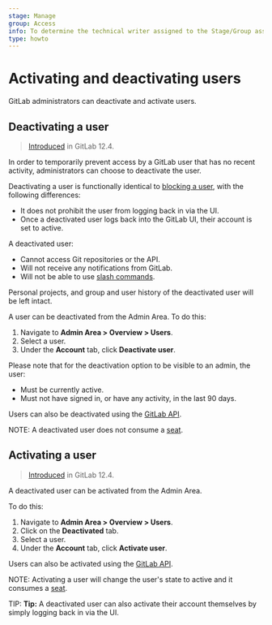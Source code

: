 ```yaml
---
stage: Manage
group: Access
info: To determine the technical writer assigned to the Stage/Group associated with this page, see https://about.gitlab.com/handbook/engineering/ux/technical-writing/#designated-technical-writers
type: howto
---
```


# Activating and deactivating users

GitLab administrators can deactivate and activate users.

## Deactivating a user

> [Introduced](https://gitlab.com/gitlab-org/gitlab/-/issues/22257) in GitLab 12.4.

In order to temporarily prevent access by a GitLab user that has no recent activity, administrators
can choose to deactivate the user.

Deactivating a user is functionally identical to [blocking a user](blocking_unblocking_users.md),
with the following differences:

- It does not prohibit the user from logging back in via the UI.
- Once a deactivated user logs back into the GitLab UI, their account is set to active.

A deactivated user:

- Cannot access Git repositories or the API.
- Will not receive any notifications from GitLab.
- Will not be able to use [slash commands](../../integration/slash_commands.md).

Personal projects, and group and user history of the deactivated user will be left intact.

A user can be deactivated from the Admin Area. To do this:

1. Navigate to  **Admin Area > Overview > Users**.
1. Select a user.
1. Under the **Account** tab, click **Deactivate user**.

Please note that for the deactivation option to be visible to an admin, the user:

- Must be currently active.
- Must not have signed in, or have any activity, in the last 90 days.

Users can also be deactivated using the [GitLab API](../../api/users.md#deactivate-user).

NOTE:
A deactivated user does not consume a [seat](../../subscriptions/self_managed/index.md#choose-the-number-of-users).

## Activating a user

> [Introduced](https://gitlab.com/gitlab-org/gitlab/-/issues/22257) in GitLab 12.4.

A deactivated user can be activated from the Admin Area.

To do this:

1. Navigate to  **Admin Area > Overview > Users**.
1. Click on the **Deactivated** tab.
1. Select a user.
1. Under the **Account** tab, click **Activate user**.

Users can also be activated using the [GitLab API](../../api/users.md#activate-user).

NOTE:
Activating a user will change the user's state to active and it consumes a
[seat](../../subscriptions/self_managed/index.md#choose-the-number-of-users).

TIP: **Tip:**
A deactivated user can also activate their account themselves by simply logging back in via the UI.
